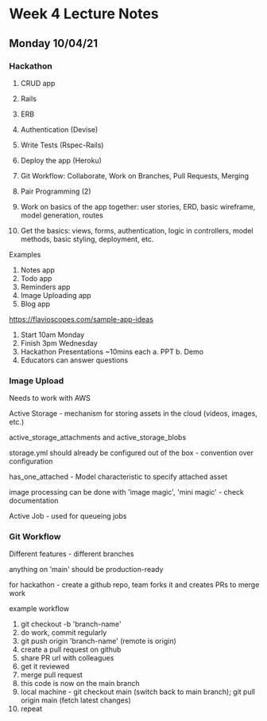 # Week 4 Lecture Notes

## Monday 10/04/21

### Hackathon

1. CRUD app
2. Rails
3. ERB
4. Authentication (Devise)
5. Write Tests (Rspec-Rails)
6. Deploy the app (Heroku)
7. Git Workflow: Collaborate, Work on Branches, Pull Requests, Merging

1. Pair Programming (2)
2. Work on basics of the app together: user stories, ERD, basic wireframe, model generation, routes
3. Get the basics: views, forms, authentication, logic in controllers, model methods, basic styling, deployment, etc.

Examples
1. Notes app
2. Todo app
3. Reminders app
4. Image Uploading app
5. Blog app

https://flavioscopes.com/sample-app-ideas

1. Start 10am Monday
2. Finish 3pm Wednesday
3. Hackathon Presentations ~10mins each
  a. PPT
  b. Demo
4. Educators can answer questions

### Image Upload

Needs to work with AWS

Active Storage - mechanism for storing assets in the cloud (videos, images, etc.)

active_storage_attachments and active_storage_blobs

storage.yml should already be configured out of the box - convention over configuration

has_one_attached - Model characteristic to specify attached asset

image processing can be done with 'image magic', 'mini magic' - check documentation

Active Job - used for queueing jobs

### Git Workflow

Different features - different branches

anything on 'main' should be production-ready

for hackathon - create a github repo, team forks it and creates PRs to merge work

example workflow

1. git checkout -b 'branch-name'
2. do work, commit regularly
3. git push origin 'branch-name' (remote is origin)
4. create a pull request on github
5. share PR url with colleagues
6. get it reviewed
7. merge pull request
8. this code is now on the main branch
9. local machine - git checkout main (switch back to main branch); git pull origin main (fetch latest changes)
10. repeat

